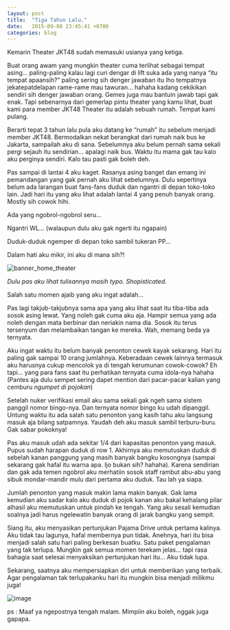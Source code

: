 ```yaml
---
layout: post
title:  "Tiga Tahun Lalu."
date:   2015-09-08 23:45:41 +0700
categories: blog
---
```

Kemarin Theater JKT48 sudah memasuki usianya yang ketiga.

Buat orang awam yang mungkin theater cuma terlihat sebagai tempat asing… paling-paling kalau lagi curi dengar di lift suka ada yang nanya “itu tempat apaansih?” paling sering sih denger jawaban itu lho tempatnya jekatepatdelapan rame-rame mau tawuran… hahaha kadang cekikikan sendiri sih denger jawaban orang. Gemes juga mau bantuin jawab tapi gak enak. Tapi sebenarnya dari gemerlap pintu theater yang kamu lihat, buat kami para member JKT48 Theater itu adalah sebuah rumah. Tempat kami pulang.

Berarti tepat 3 tahun lalu pula aku datang ke “rumah” itu sebelum menjadi member JKT48. Bermodalkan nekat berangkat dari rumah naik bus ke Jakarta, sampailah aku di sana. Sebelumnya aku belum pernah sama sekali pergi sejauh itu sendirian… apalagi naik bus. Waktu itu mama gak tau kalo aku perginya sendiri. Kalo tau pasti gak boleh deh.

Pas sampai di lantai 4 aku kaget. Rasanya asing banget dan emang ini pemandangan yang gak pernah aku lihat sebelumnya. Dulu sepertinya belum ada larangan buat fans-fans duduk dan ngantri di depan toko-toko lain. Jadi hari itu yang aku lihat adalah lantai 4 yang penuh banyak orang. Mostly sih cowok hihi.

Ada yang ngobrol-ngobrol seru…

Ngantri WL… (walaupun dulu aku gak ngerti itu ngapain)

Duduk-duduk ngemper di depan toko sambil tukeran PP…

Dalam hati aku mikir, ini aku di mana sih?!

![banner_home_theater]({{site.baseurl}}/assets/img/banner_home_theater.jpg)

*Dulu pas aku lihat tulisannya masih typo. Shopisticated.*

Salah satu momen ajaib yang aku ingat adalah…

Pas lagi takjub-takjubnya sama apa yang aku lihat saat itu tiba-tiba ada sosok asing lewat. Yang noleh gak cuma aku aja. Hampir semua yang ada noleh dengan mata berbinar dan neriakin nama dia. Sosok itu terus tersenyum dan melambaikan tangan ke mereka. Wah, memang beda ya ternyata.

Aku ingat waktu itu belum banyak penonton cewek kayak sekarang. Hari itu paling gak sampai 10 orang jumlahnya. Keberadaan cewek lainnya termasuk aku harusnya cukup mencolok ya di tengah kerumunan cowok-cowok? Eh tapi… yang para fans saat itu perhatikan ternyata cuma idola-nya hahaha (Pantes aja dulu sempet sering dapet mention dari pacar-pacar kalian yang cemburu *ngumpet di pojokan*)

Setelah nuker verifikasi email aku sama sekali gak ngeh sama sistem panggil nomor bingo-nya. Dan ternyata nomor bingo ku udah dipanggil. Untung waktu itu ada salah satu penonton yang kasih tahu aku langsung masuk aja bilang satpamnya. Yaudah deh aku masuk sambil terburu-buru. Gak sabar pokoknya!

Pas aku masuk udah ada sekitar 1/4 dari kapasitas penonton yang masuk. Pupus sudah harapan duduk di row 1. Akhirnya aku memutuskan duduk di sebelah kanan panggung yang masih banyak bangku kosongnya (sampai sekarang gak hafal itu warna apa. Ijo bukan sih? hahaha). Karena sendirian dan gak ada temen ngobrol aku merhatiin sosok staff rambut abu-abu yang sibuk mondar-mandir mulu dari pertama aku duduk. Tau lah ya siapa.

Jumlah penonton yang masuk makin lama makin banyak. Gak lama kemudian aku sadar kalo aku duduk di pojok kanan aku bakal kehalang pilar alhasil aku memutuskan untuk pindah ke tengah. Yang aku sesali kemudian soalnya jadi harus ngelewatin banyak orang di jarak bangku yang sempit.

Siang itu, aku menyasikan pertunjukan Pajama Drive untuk pertama kalinya. Aku tidak tau lagunya, hafal membernya pun tidak. Anehnya, hari itu bisa menjadi salah satu hari paling berkesan buatku. Satu paket pengalaman yang tak terlupa. Mungkin gak semua momen terekam jelas… tapi rasa bahagia saat selesai menyaksikan pertunjukan hari itu… Aku tidak lupa.

Sekarang, saatnya aku mempersiapkan diri untuk memberikan yang terbaik. Agar pengalaman tak terlupakanku hari itu mungkin bisa menjadi milikmu juga!

![image]({{site.baseurl}}/assets/img/wpid-1441734726043.jpg)

ps : Maaf ya ngepostnya tengah malam. Mimpiin aku boleh, nggak juga gapapa.
